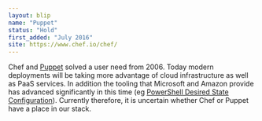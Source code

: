 ```yaml
---
layout: blip
name: "Puppet"
status: "Hold"
first_added: "July 2016"
site: https://www.chef.io/chef/
---
```

Chef and <a href="puppet.html">Puppet</a> solved a user need from 2006. Today modern deployments will be taking more advantage of cloud infrastructure as well as PaaS services. In addition the tooling that Microsoft and Amazon provide has advanced significantly in this time (eg <a href="powershell-dsc">PowerShell Desired State Configuration</a>). Currently therefore, it is uncertain whether Chef or Puppet have a place in our stack.  